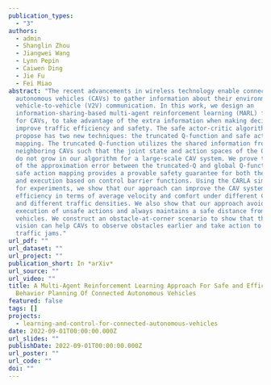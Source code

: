 ```yaml
---
publication_types:
  - "3"
authors:
  - admin
  - Shanglin Zhou
  - Jiangwei Wang
  - Lynn Pepin
  - Caiwen Ding
  - Jie Fu
  - Fei Miao
abstract: "The recent advancements in wireless technology enable connected
  autonomous vehicles (CAVs) to gather information about their environment by
  vehicle-to-vehicle (V2V) communication. In this work, we design an
  information-sharing-based multi-agent reinforcement learning (MARL) framework
  for CAVs, to take advantage of the extra information when making decisions to
  improve traffic efficiency and safety. The safe actor-critic algorithm we
  propose has two new techniques: the truncated Q-function and safe action
  mapping. The truncated Q-function utilizes the shared information from
  neighboring CAVs such that the joint state and action spaces of the Q-function
  do not grow in our algorithm for a large-scale CAV system. We prove the bound
  of the approximation error between the truncated-Q and global Q-functions. The
  safe action mapping provides a provable safety guarantee for both the training
  and execution based on control barrier functions. Using the CARLA simulator
  for experiments, we show that our approach can improve the CAV system's
  efficiency in terms of average velocity and comfort under different CAV ratios
  and different traffic densities. We also show that our approach avoids the
  execution of unsafe actions and always maintains a safe distance from other
  vehicles. We construct an obstacle-at-corner scenario to show that the shared
  vision can help CAVs to observe obstacles earlier and take action to avoid
  traffic jams."
url_pdf: ""
url_dataset: ""
url_project: ""
publication_short: In *arXiv*
url_source: ""
url_video: ""
title: A Multi-Agent Reinforcement Learning Approach For Safe and Efficient
  Behavior Planning Of Connected Autonomous Vehicles
featured: false
tags: []
projects:
  - learning-and-control-for-connected-autonomous-vehicles
date: 2022-09-01T00:00:00.000Z
url_slides: ""
publishDate: 2022-09-01T00:00:00.000Z
url_poster: ""
url_code: ""
doi: ""
---
```

